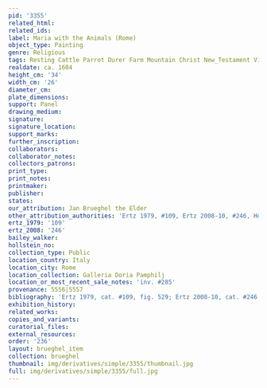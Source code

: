 ```yaml
---
pid: '3355'
related_html: 
related_ids: 
label: Maria with the Animals (Rome)
object_type: Painting
genre: Religious
tags: Resting Cattle Parrot Durer Farm Mountain Christ New_Testament Virgin_Mary
realdate: ca. 1604
height_cm: '34'
width_cm: '26'
diameter_cm: 
plate_dimensions: 
support: Panel
drawing_medium: 
signature: 
signature_location: 
support_marks: 
further_inscription: 
collaborators: 
collaborator_notes: 
collectors_patrons: 
print_type: 
print_notes: 
printmaker: 
publisher: 
states: 
our_attribution: Jan Brueghel the Elder
other_attribution_authorities: 'Ertz 1979, #109, Ertz 2008-10, #246, Honig database'
ertz_1979: '109'
ertz_2008: '246'
bailey_walker: 
hollstein_no: 
collection_type: Public
location_country: Italy
location_city: Rome
location_collection: Galleria Doria Pamphilj
location_or_most_recent_sale_notes: 'inv. #285'
provenance: 5556|5557
bibliography: 'Ertz 1979, cat. #109, fig. 529; Ertz 2008-10, cat. #246'
exhibition_history: 
related_works: 
copies_and_variants: 
curatorial_files: 
external_resources: 
order: '236'
layout: brueghel_item
collection: brueghel
thumbnail: img/derivatives/simple/3355/thumbnail.jpg
full: img/derivatives/simple/3355/full.jpg
---
```

